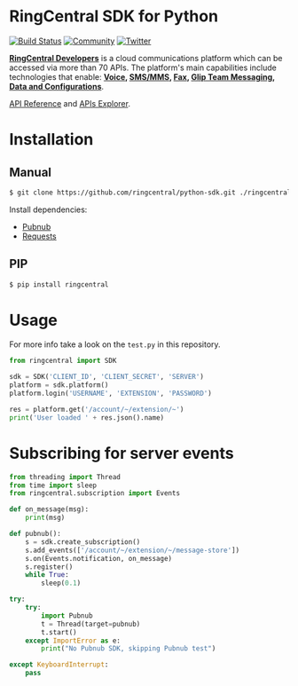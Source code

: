 # RingCentral SDK for Python

[![Build Status](https://img.shields.io/travis/ringcentral/ringcentral-python/master.svg)](https://travis-ci.org/ringcentral/ringcentral-python )
[![Community](https://img.shields.io/badge/dynamic/json.svg?label=community&colorB=&suffix=%20users&query=$.approximate_people_count&uri=http%3A%2F%2Fapi.getsatisfaction.com%2Fcompanies%2F102909.json)](https://devcommunity.ringcentral.com/ringcentraldev)
[![Twitter](https://img.shields.io/twitter/follow/ringcentraldevs.svg?style=social&label=follow)](https://twitter.com/RingCentralDevs)

__[RingCentral Developers](https://developer.ringcentral.com/api-products)__ is a cloud communications platform which can be accessed via more than 70 APIs. The platform's main capabilities include technologies that enable:
__[Voice](https://developer.ringcentral.com/api-products/voice), [SMS/MMS](https://developer.ringcentral.com/api-products/sms), [Fax](https://developer.ringcentral.com/api-products/fax), [Glip Team Messaging](https://developer.ringcentral.com/api-products/team-messaging), [Data and Configurations](https://developer.ringcentral.com/api-products/configuration)__.

[API Reference](https://developer.ringcentral.com/api-docs/latest/index.html) and [APIs Explorer](https://developer.ringcentral.com/api-explorer/latest/index.html).

# Installation

## Manual

```sh
$ git clone https://github.com/ringcentral/python-sdk.git ./ringcentral-python-sdk
```

Install dependencies:

- [Pubnub](https://www.pubnub.com/docs/python/pubnub-python-sdk)
- [Requests](http://docs.python-requests.org/en/latest)

## PIP

```sh
$ pip install ringcentral
```

# Usage

For more info take a look on the `test.py` in this repository.

```py
from ringcentral import SDK

sdk = SDK('CLIENT_ID', 'CLIENT_SECRET', 'SERVER')
platform = sdk.platform()
platform.login('USERNAME', 'EXTENSION', 'PASSWORD')

res = platform.get('/account/~/extension/~')
print('User loaded ' + res.json().name)
```

# Subscribing for server events

```py
from threading import Thread
from time import sleep
from ringcentral.subscription import Events

def on_message(msg):
    print(msg)

def pubnub():
    s = sdk.create_subscription()
    s.add_events(['/account/~/extension/~/message-store'])
    s.on(Events.notification, on_message)
    s.register()
    while True:
        sleep(0.1)

try:
    try:
        import Pubnub
        t = Thread(target=pubnub)
        t.start()
    except ImportError as e:
        print("No Pubnub SDK, skipping Pubnub test")

except KeyboardInterrupt:
    pass
```
